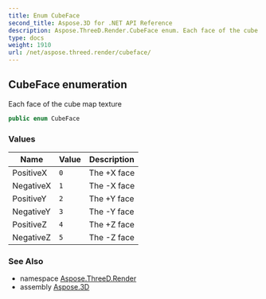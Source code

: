 ```yaml
---
title: Enum CubeFace
second_title: Aspose.3D for .NET API Reference
description: Aspose.ThreeD.Render.CubeFace enum. Each face of the cube map texture
type: docs
weight: 1910
url: /net/aspose.threed.render/cubeface/
---
```

## CubeFace enumeration

Each face of the cube map texture

```csharp
public enum CubeFace
```

### Values

| Name | Value | Description |
| --- | --- | --- |
| PositiveX | `0` | The +X face |
| NegativeX | `1` | The -X face |
| PositiveY | `2` | The +Y face |
| NegativeY | `3` | The -Y face |
| PositiveZ | `4` | The +Z face |
| NegativeZ | `5` | The -Z face |

### See Also

* namespace [Aspose.ThreeD.Render](../../aspose.threed.render/)
* assembly [Aspose.3D](../../)


